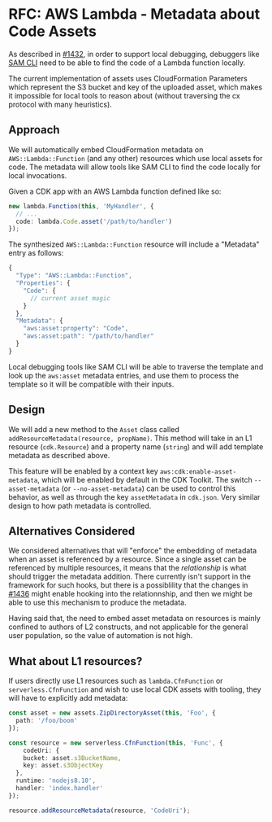 # RFC: AWS Lambda - Metadata about Code Assets

As described in [#1432](https://github.com/awslabs/aws-cdk/issues/1432), in order to support local debugging,
debuggers like [SAM CLI](https://github.com/awslabs/aws-sam-cli) need to be able to find the code of a Lambda
function locally.

The current implementation of assets uses CloudFormation Parameters which represent the S3 bucket and key of the
uploaded asset, which makes it impossible for local tools to reason about (without traversing the cx protocol with
many heuristics).

## Approach

We will automatically embed CloudFormation metadata on `AWS::Lambda::Function` (and any other) resources which use
local assets for code. The metadata will allow tools like SAM CLI to find the code locally for local invocations.

Given a CDK app with an AWS Lambda function defined like so:

```ts
new lambda.Function(this, 'MyHandler', {
  // ...
  code: lambda.Code.asset('/path/to/handler')
});
```

The synthesized `AWS::Lambda::Function` resource will include a "Metadata" entry as follows:

```js
{
  "Type": "AWS::Lambda::Function",
  "Properties": {
    "Code": {
      // current asset magic
    }
  },
  "Metadata": {
    "aws:asset:property": "Code",
    "aws:asset:path": "/path/to/handler"
  }
}
```

Local debugging tools like SAM CLI will be able to traverse the template and look up the `aws:asset` metadata
entries, and use them to process the template so it will be compatible with their inputs.

## Design

We will add a new method to the `Asset` class called `addResourceMetadata(resource, propName)`. This method will
take in an L1 resource (`cdk.Resource`) and a property name (`string`) and will add template metadata as
described above.

This feature will be enabled by a context key `aws:cdk:enable-asset-metadata`, which will be enabled by default in
the CDK Toolkit. The switch `--asset-metadata` (or `--no-asset-metadata`) can be used to control this behavior, as
well as through the key `assetMetadata` in `cdk.json`. Very similar design to how path metadata is controlled.

## Alternatives Considered

We considered alternatives that will "enforce" the embedding of metadata when an asset is referenced by a resource. Since
a single asset can be referenced by multiple resources, it means that the _relationship_ is what should trigger the
metadata addition. There currently isn't support in the framework for such hooks, but there is a possiblility that
the changes in [#1436](https://github.com/awslabs/aws-cdk/pull/1436) might enable hooking into the relationnship, and then we might be able to use this mechanism to produce the metadata.

Having said that, the need to embed asset metadata on resources is mainly confined to authors of L2 constructs, and not applicable for the general user population, so the value of automation is not high.

## What about L1 resources?

If users directly use L1 resources such as `lambda.CfnFunction` or `serverless.CfnFunction` and wish to use local CDK assets with tooling, they will have to explicitly add metadata:

```ts
const asset = new assets.ZipDirectoryAsset(this, 'Foo', {
  path: '/foo/boom'
});

const resource = new serverless.CfnFunction(this, 'Func', {
    codeUri: {
    bucket: asset.s3BucketName,
    key: asset.s3ObjectKey
  },
  runtime: 'nodejs8.10',
  handler: 'index.handler'
});

resource.addResourceMetadata(resource, 'CodeUri');
```

